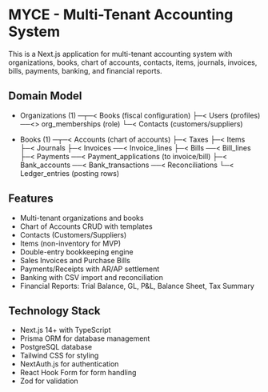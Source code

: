 # MYCE - Multi-Tenant Accounting System

This is a Next.js application for multi-tenant accounting system with organizations, books, chart of accounts, contacts, items, journals, invoices, bills, payments, banking, and financial reports.

## Domain Model
- Organizations (1) ─┬─< Books (fiscal configuration)
                     ├─< Users (profiles) ──<> org_memberships (role)
                     └─< Contacts (customers/suppliers)

- Books (1) ─┬─< Accounts (chart of accounts)
             ├─< Taxes
             ├─< Items
             ├─< Journals
             ├─< Invoices ──< Invoice_lines
             ├─< Bills ──< Bill_lines
             ├─< Payments ──< Payment_applications (to invoice/bill)
             ├─< Bank_accounts ──< Bank_transactions ──< Reconciliations
             └─< Ledger_entries (posting rows)

## Features
- Multi-tenant organizations and books
- Chart of Accounts CRUD with templates
- Contacts (Customers/Suppliers)
- Items (non-inventory for MVP)
- Double-entry bookkeeping engine
- Sales Invoices and Purchase Bills
- Payments/Receipts with AR/AP settlement
- Banking with CSV import and reconciliation
- Financial Reports: Trial Balance, GL, P&L, Balance Sheet, Tax Summary

## Technology Stack
- Next.js 14+ with TypeScript
- Prisma ORM for database management
- PostgreSQL database
- Tailwind CSS for styling
- NextAuth.js for authentication
- React Hook Form for form handling
- Zod for validation
